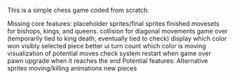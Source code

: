 This is a simple chess game coded from scratch.

Missing core features:
  placeholder sprites/final sprites
  finished movesets for bishops, kings, and queens.
  collision for diagonal movements
  game over (temporarily tied to king death, eventually tied to check)
    display which color won
  visibly selected piece
  better ui
    turn count
    which color is moving
  visualization of potential moves
  check system
  restart when game over
  pawn upgrade when it reaches the end
Potential features:
  Alternative sprites
  moving/killing animations
  new pieces
